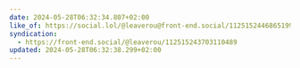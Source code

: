 ```yaml
---
date: 2024-05-28T06:32:34.807+02:00
like_of: https://social.lol/@leaverou@front-end.social/112515244686519959
syndication:
  - https://front-end.social/@leaverou/112515243703110489
updated: 2024-05-28T06:32:38.299+02:00
---
```

